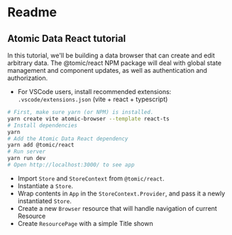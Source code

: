 # Readme

## Atomic Data React tutorial

In this tutorial, we'll be building a data browser that can create and edit arbitrary data.
The @tomic/react NPM package will deal with global state management and component updates, as well as authentication and authorization.

- For VSCode users, install recommended extensions: `.vscode/extensions.json`  (vite + react + typescript)

```sh
# First, make sure yarn (or NPM) is installed.
yarn create vite atomic-browser --template react-ts
# Install dependencies
yarn
# Add the Atomic Data React dependency
yarn add @tomic/react
# Run server
yarn run dev
# Open http://localhost:3000/ to see app
```

- Import `Store` and `StoreContext` from `@tomic/react`.
- Instantiate a `Store`.
- Wrap contents in `App` in the `StoreContext.Provider`, and pass it a newly instantiated `Store`.
- Create a new `Browser` resource that will handle navigation of current Resource
- Create `ResourcePage` with a simple Title shown
